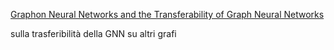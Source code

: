 [Graphon Neural Networks and the Transferability of Graph Neural Networks](https://arxiv.org/pdf/2006.03548.pdf)

sulla trasferibilità della GNN su altri grafi